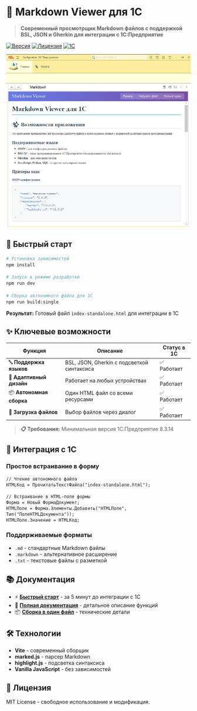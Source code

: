 # 📝 Markdown Viewer для 1С

> **Современный просмотрщик Markdown файлов с поддержкой BSL, JSON и Gherkin для интеграции с 1С:Предприятие**

[![Версия](https://img.shields.io/badge/версия-1.0.0-blue.svg)](https://github.com/your-repo/markdown-viewer)
[![Лицензия](https://img.shields.io/badge/лицензия-MIT-green.svg)](LICENSE)
[![1С](https://img.shields.io/badge/1С-совместимый-orange.svg)](https://1c.ru)

![](/documentation/assets/preview.png)

## 🚀 Быстрый старт

```bash
# Установка зависимостей
npm install

# Запуск в режиме разработки
npm run dev

# Сборка автономного файла для 1С
npm run build:single
```

**Результат:** Готовый файл `index-standalone.html` для интеграции в 1С

## ✨ Ключевые возможности

| Функция | Описание | Статус в 1С |
|---------|----------|-------------|
| 🔤 **Поддержка языков** | BSL, JSON, Gherkin с подсветкой синтаксиса | ✅ Работает |
| 📱 **Адаптивный дизайн** | Работает на любых устройствах | ✅ Работает |
| 📦 **Автономная сборка** | Один HTML файл со всеми ресурсами | ✅ Работает |
| 📁 **Загрузка файлов** | Выбор файлов через диалог | ✅ Работает |

> **📋 Требования:** Минимальная версия 1С:Предприятие 8.3.14

## 🎯 Интеграция с 1С

### Простое встраивание в форму

```bsl
// Чтение автономного файла
HTMLКод = ПрочитатьТекстФайла("index-standalone.html");

// Встраивание в HTML-поле формы
Форма = Новый ФормаДокумент;
HTMLПоле = Форма.Элементы.Добавить("HTMLПоле", Тип("ПолеHTMLДокумента"));
HTMLПоле.Значение = HTMLКод;
```

### Поддерживаемые форматы

- `.md` - стандартные Markdown файлы
- `.markdown` - альтернативное расширение  
- `.txt` - текстовые файлы с разметкой

## 📚 Документация

- ⚡ **[Быстрый старт](./documentation/QUICK-START.md)** - за 5 минут до интеграции с 1С
- 📖 **[Полная документация](./documentation/README.md)** - детальное описание функций
- 📦 **[Сборка в один файл](./documentation/README-SINGLE-FILE.md)** - технические детали

## 🛠 Технологии

- **Vite** - современный сборщик
- **marked.js** - парсер Markdown
- **highlight.js** - подсветка синтаксиса
- **Vanilla JavaScript** - без зависимостей

## 📄 Лицензия

MIT License - свободное использование и модификация.